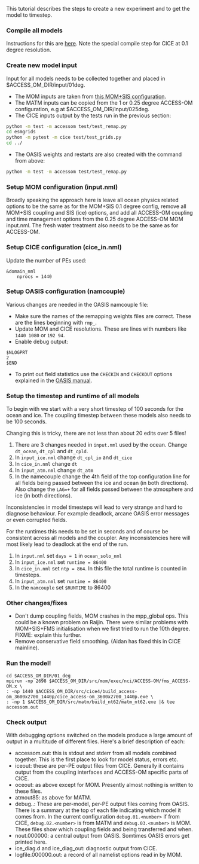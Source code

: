 
This tutorial describes the steps to create a new experiment and to get the model to timestep.

### Compile all models

Instructions for this are [here](https://github.com/OceansAus/access-om). Note the special compile step for CICE at 0.1 degree resolution.

### Create new model input

Input for all models needs to be collected together and placed in $ACCESS_OM_DIR/input/01deg. 
  - The MOM inputs are taken from [this MOM+SIS configuration](https://github.com/aidanheerdegen/mom01v5_kds75.git). 
  - The MATM inputs can be copied from the 1 or 0.25 degree ACCESS-OM configuration, e.g at $ACCESS_OM_DIR/input/025deg. 
  - The CICE inputs output by the tests run in the previous section:
```bash
python -m test -m accessom test/test_remap.py
cd esmgrids
python -m pytest -m cice test/test_grids.py
cd ../
```
  - The OASIS weights and restarts are also created with the command from above:
```bash
python -m test -m accessom test/test_remap.py
```

### Setup MOM configuration (input.nml)

Broadly speaking the approach here is leave all ocean physics related options to be the same as for the MOM+SIS 0.1 degree config, remove all MOM+SIS coupling and SIS (ice) options, and add all ACCESS-OM coupling and time management options from the 0.25 degree ACCESS-OM MOM input.nml. The fresh water treatment also needs to be the same as for ACCESS-OM. 

### Setup CICE configuration (cice_in.nml)

Update the number of PEs used:
```
&domain_nml
    nprocs = 1440
```

### Setup OASIS configuration (namcouple)

Various changes are needed in the OASIS namcouple file:
  - Make sure the names of the remapping weights files are correct. These are the lines beginning with `rmp_`. 
  - Update MOM and CICE resolutions. These are lines with numbers like `1440 1080` or `192 94`.
  - Enable debug output: 

```
$NLOGPRT
2
$END
```
  - To print out field statistics use the `CHECKIN` and `CHECKOUT` options explained in the [OASIS manual](http://www.cerfacs.fr/oa4web/oasis3-mct_3.0/oasis3mct_UserGuide.pdf). 

### Setup the timestep and runtime of all models

To begin with we start with a very short timestep of 100 seconds for the ocean and ice. The coupling timestep between these models also needs to be 100 seconds. 

Changing this is tricky, there are not less than about 20 edits over 5 files! 

1. There are 3 changes needed in `input.nml` used by the ocean. Change `dt_ocean`, `dt_cpl` and `dt_cpld`.
2. In `input_ice.nml` change `dt_cpl_io` and `dt_cice`
3. In `cice_in.nml` change `dt`
4. In `input_atm.nml` change `dt_atm`
5. In the namecouple change the 4th field of the top configuration line for all fields being passed between the ice and ocean (in both directions). Also change the `LAG=+` for all fields passed between the atmosphere and ice (in both directions).

Inconsistencies in model timesteps will lead to very strange and hard to diagnose behaviour. For example deadlock, arcane OASIS error messages or even corrupted fields. 

For the runtimes this needs to be set in seconds and of course be consistent across all models and the coupler. Any inconsistencies here will most likely lead to deadlock at the end of the run. 

1. In `input.nml` set `days = 1` in `ocean_solo_nml`
2. In `input_ice.nml` set `runtime = 86400`
3. In `cice_in.nml` set `ntp = 864`. In this file the total runtime is counted in timesteps.
4. In `input_atm.nml` set `runtime = 86400`
5. In the `namcouple` set `$RUNTIME` to 86400

### Other changes/fixes

- Don't dump coupling fields, MOM crashes in the mpp_global ops. This could be a known problem on Raijin. There were similar problems with MOM+SIS+FMS initialisation when we first tried to run the 10th degree. FIXME: explain this further.
- Remove conservative field smoothing. (Aidan has fixed this in CICE mainline). 

### Run the model!

```{bash}
cd $ACCESS_OM_DIR/01_deg
mpirun -np 2698 $ACCESS_OM_DIR/src/mom/exec/nci/ACCESS-OM/fms_ACCESS-OM.x \
: -np 1440 $ACCESS_OM_DIR/src/cice4/build_access-om_3600x2700_1440p/cice_access-om_3600x2700_1440p.exe \
: -np 1 $ACCESS_OM_DIR/src/matm/build_nt62/matm_nt62.exe |& tee accessom.out
```

### Check output

With debugging options switched on the models produce a large amount of output in a multitude of different files. Here's a brief description of each:

- accessom.out: this is stdout and stderr from all models combined together. This is the first place to look for model status, errors etc. 
- iceout<number>: these are per-PE output files from CICE. Generally it contains output from the coupling interfaces and ACCESS-OM specific parts of CICE. 
- oceout<number>: as above except for MOM. Presently almost nothing is written to these files.
- atmout85: as above for MATM.
- debug.<model number>.<PE number>: These are per-model, per-PE output files coming from OASIS. There is a summary at the top of each file indicating which model it comes from. In the current configuration `debug.01.<number>` if from CICE, `debug.02.<number>` is from MATM and `debug.03.<number>` is MOM. These files show which coupling fields and being transferred and when.
- nout.000000: a central output from OASIS. Somtimes OASIS errors get printed here. 
- ice_diag.d and ice_diag_out: diagnostic output from CICE.
- logfile.000000.out: a record of all namelist options read in by MOM.


